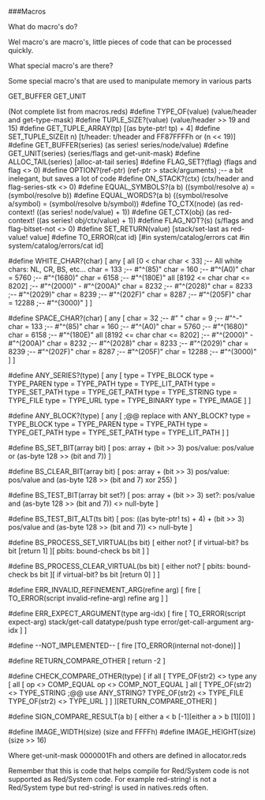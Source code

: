 ###Macros

What do macro's do?

Wel macro's are macro's, little pieces of code that can be processed quickly.

What special macro's are there?

Some special macro's that are used to manipulate memory in various parts

GET_BUFFER
GET_UNIT

(Not complete list from macros.reds)
#define TYPE_OF(value)		(value/header and get-type-mask)
#define TUPLE_SIZE?(value)	(value/header >> 19 and 15)
#define GET_TUPLE_ARRAY(tp) [(as byte-ptr! tp) + 4]
#define SET_TUPLE_SIZE(t n) [t/header: t/header and FF87FFFFh or (n << 19)]
#define GET_BUFFER(series)  (as series! series/node/value)
#define GET_UNIT(series)	(series/flags and get-unit-mask)
#define ALLOC_TAIL(series)	[alloc-at-tail series]
#define FLAG_SET?(flag)		(flags and flag <> 0)
#define OPTION?(ref-ptr)	(ref-ptr > stack/arguments)	;-- a bit inelegant, but saves a lot of code
#define ON_STACK?(ctx)		(ctx/header and flag-series-stk <> 0)
#define EQUAL_SYMBOLS?(a b) ((symbol/resolve a) = (symbol/resolve b))
#define EQUAL_WORDS?(a b) 	((symbol/resolve a/symbol) = (symbol/resolve b/symbol))
#define TO_CTX(node)		(as red-context! ((as series! node/value) + 1))
#define GET_CTX(obj)		(as red-context! ((as series! obj/ctx/value) + 1))
#define FLAG_NOT?(s)		(s/flags and flag-bitset-not <> 0)
#define SET_RETURN(value)	[stack/set-last as red-value! value]
#define TO_ERROR(cat id)	[#in system/catalog/errors cat #in system/catalog/errors/cat id]

#define WHITE_CHAR?(char)	[
	any [
		all [0 < char char < 33]			;-- All white chars: NL, CR, BS, etc...
		char = 133							;-- #"^(85)"
		char = 160							;-- #"^(A0)"
		char = 5760							;-- #"^(1680)"
		char = 6158							;-- #"^(180E)"
		all [8192 <= char char <= 8202]		;-- #"^(2000)" - #"^(200A)"
		char = 8232							;-- #"^(2028)"
		char = 8233							;-- #"^(2029)"
		char = 8239							;-- #"^(202F)"
		char = 8287							;-- #"^(205F)"
		char = 12288						;-- #"^(3000)"
	]
]

#define SPACE_CHAR?(char)	[
	any [
		char = 32							;-- #" "
		char = 9							;-- #"^-"
		char = 133							;-- #"^(85)"
		char = 160							;-- #"^(A0)"
		char = 5760							;-- #"^(1680)"
		char = 6158							;-- #"^(180E)"
		all [8192 <= char char <= 8202]		;-- #"^(2000)" - #"^(200A)"
		char = 8232							;-- #"^(2028)"
		char = 8233							;-- #"^(2029)"
		char = 8239							;-- #"^(202F)"
		char = 8287							;-- #"^(205F)"
		char = 12288						;-- #"^(3000)"
	]
]

#define ANY_SERIES?(type)	[
	any [
		type = TYPE_BLOCK
		type = TYPE_PAREN
		type = TYPE_PATH
		type = TYPE_LIT_PATH
		type = TYPE_SET_PATH
		type = TYPE_GET_PATH
		type = TYPE_STRING
		type = TYPE_FILE
		type = TYPE_URL
		type = TYPE_BINARY
		type = TYPE_IMAGE
	]
]

#define ANY_BLOCK?(type)	[
	any [									;@@ replace with ANY_BLOCK?
		type = TYPE_BLOCK
		type = TYPE_PAREN
		type = TYPE_PATH
		type = TYPE_GET_PATH
		type = TYPE_SET_PATH
		type = TYPE_LIT_PATH
	]
]

#define BS_SET_BIT(array bit)  [
	pos: array + (bit >> 3)
	pos/value: pos/value or (as-byte 128 >> (bit and 7))
]

#define BS_CLEAR_BIT(array bit)  [
	pos: array + (bit >> 3)
	pos/value: pos/value and (as-byte 128 >> (bit and 7) xor 255)
]

#define BS_TEST_BIT(array bit set?)  [
	pos: array + (bit >> 3)
	set?: pos/value and (as-byte 128 >> (bit and 7)) <> null-byte
]

#define BS_TEST_BIT_ALT(ts bit) [
	pos: ((as byte-ptr! ts) + 4) + (bit >> 3)
	pos/value and (as-byte 128 >> (bit and 7)) <> null-byte
]

#define BS_PROCESS_SET_VIRTUAL(bs bit) [
	either not? [
		if virtual-bit? bs bit [return 1]
	][
		pbits: bound-check bs bit
	]
]

#define BS_PROCESS_CLEAR_VIRTUAL(bs bit) [
	either not? [
		pbits: bound-check bs bit
	][
		if virtual-bit? bs bit [return 0]
	]
]

#define ERR_INVALID_REFINEMENT_ARG(refine arg) [
	fire [
		TO_ERROR(script invalid-refine-arg)
		refine
		arg
	]
]

#define ERR_EXPECT_ARGUMENT(type arg-idx) [
	fire [
		TO_ERROR(script expect-arg)
		stack/get-call
		datatype/push type
		error/get-call-argument arg-idx
	]
]

#define --NOT_IMPLEMENTED--	[
	fire [TO_ERROR(internal not-done)]
]

#define RETURN_COMPARE_OTHER [
	return -2
]

#define CHECK_COMPARE_OTHER(type) [
	if all [
		TYPE_OF(str2) <> type
		any [
			all [
				op <> COMP_EQUAL
				op <> COMP_NOT_EQUAL
			]
			all [
				TYPE_OF(str2) <> TYPE_STRING		;@@ use ANY_STRING?
				TYPE_OF(str2) <> TYPE_FILE
				TYPE_OF(str2) <> TYPE_URL
			]
		]
	][RETURN_COMPARE_OTHER]
]

#define SIGN_COMPARE_RESULT(a b) [
	either a < b [-1][either a > b [1][0]]
]

#define IMAGE_WIDTH(size)  (size and FFFFh) 
#define IMAGE_HEIGHT(size) (size >> 16)

Where get-unit-mask		0000001Fh and others are defined in allocator.reds

Remember that this is code that helps compile for Red/System code is not supported as Red/System code.
For example red-string! is not a Red/System type but red-string! is used in natives.reds often.


